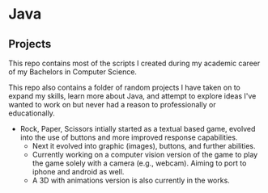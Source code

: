 # Java

## Projects

This repo contains most of the scripts I created during my academic career of my Bachelors in Computer Science. 

This repo also contains a folder of random projects I have taken on to expand my skills, learn more about Java, and attempt to explore ideas I've wanted to work on but never had a reason to professionally or educationally. 

- Rock, Paper, Scissors intially started as a textual based game, evolved into the use of buttons and more improved response capabilities.
  - Next it evolved into graphic (images), buttons, and further abilities. 
  - Currently working on a computer vision version of the game to play the game solely with a camera (e.g., webcam). Aiming to port to iphone and android as well.
  - A 3D with animations version is also currently in the works. 
  
